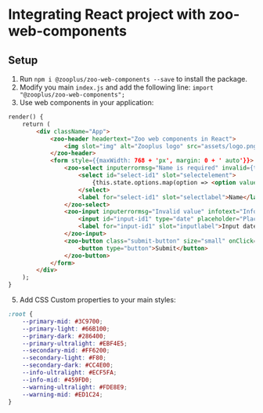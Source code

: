 # Integrating React project with zoo-web-components

## Setup

1. Run `npm i @zooplus/zoo-web-components --save` to install the package.
2. Modify you main `index.js` and add the following line: `import "@zooplus/zoo-web-components";`
3. Use web components in your application:
```HTML
render() {
	return (
		<div className="App">
			<zoo-header headertext="Zoo web components in React">
				<img slot="img" alt="Zooplus logo" src="assets/logo.png"/>
			</zoo-header>
			<form style={{maxWidth: 768 + 'px', margin: 0 + ' auto'}}>
				<zoo-select inputerrormsg="Name is required" invalid={this.state.nameValid ? null : 1}>
					<select id="select-id1" slot="selectelement">
						{this.state.options.map(option => <option value={option.id} key={option}> { option.firstName } { option.lastName } </option>)}
					</select>
					<label for="select-id1" slot="selectlabel">Name</label>
				</zoo-select>
				<zoo-input inputerrormsg="Invalid value" infotext="Information text" invalid={this.state.dateValid ? null : 1}>
					<input id="input-id1" type="date" placeholder="Placeholder" slot="inputelement" value={this.state.name}/>
					<label for="input-id1" slot="inputlabel">Input date field</label>
				</zoo-input>
				<zoo-button class="submit-button" size="small" onClick={this.submit.bind(this)}>
					<button type="button">Submit</button>
				</zoo-button>
			</form>
		</div>
	);
}
```

5. Add CSS Custom properties to your main styles:
```CSS
:root {
	--primary-mid: #3C9700;
	--primary-light: #66B100;
	--primary-dark: #286400;
	--primary-ultralight: #EBF4E5;
	--secondary-mid: #FF6200;
	--secondary-light: #F80;
	--secondary-dark: #CC4E00;
	--info-ultralight: #ECF5FA;
	--info-mid: #459FD0;
	--warning-ultralight: #FDE8E9;
	--warning-mid: #ED1C24;
}
```

